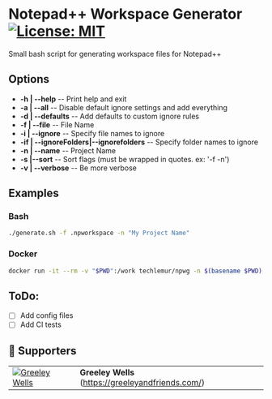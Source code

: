 # Notepad++ Workspace Generator [![License: MIT](https://img.shields.io/badge/License-MIT-black.svg)](https://opensource.org/licenses/MIT)

Small bash script for generating workspace files for Notepad++

## Options

- **-h | --help** -- Print help and exit
- **-a | --all** -- Disable default ignore settings and add everything
- **-d | --defaults** -- Add defaults to custom ignore rules
- **-f | --file** -- File Name
- **-i | --ignore** -- Specify file names to ignore
- **-if | --ignoreFolders|--ignorefolders** -- Specify folder names to ignore
- **-n | --name** -- Project Name
- **-s |--sort** -- Sort flags (must be wrapped in quotes.  ex: '-f -n')
- **-v | --verbose** -- Be more verbose

## Examples

### Bash

```bash
./generate.sh -f .npworkspace -n "My Project Name"
```

### Docker

```bash
docker run -it --rm -v "$PWD":/work techlemur/npwg -n $(basename $PWD)
```

## ToDo:

- [ ] Add config files
- [ ] Add CI tests

## :sparkling_heart: Supporters

| | |
|-|-|
|[![Greeley Wells](https://gravatar.com/avatar/48ef4a9d954492ad08e5c32b21c1daaa?s=150#avatar "Greeley Wells")](https://greeleyandfriends.com/)  | **Greeley Wells** (https://greeleyandfriends.com/) |
